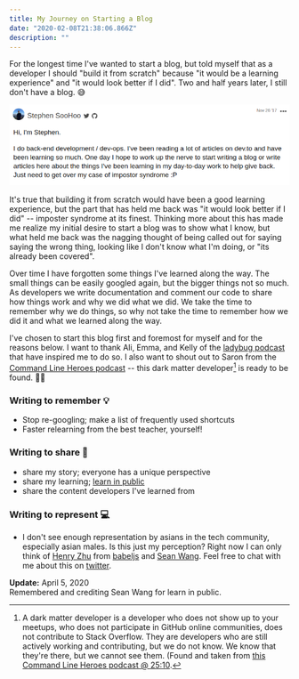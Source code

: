 ```yaml
---
title: My Journey on Starting a Blog
date: "2020-02-08T21:38:06.866Z"
description: ""
---
```


For the longest time I've wanted to start a blog, but told myself that as a developer I should "build it from scratch" because "it would be a learning experience" and "it would look better if I did". Two and half years later, I still don't have a blog. 😅

![dev.to post](./dev_to_post.png)

It's true that building it from scratch would have been a good learning experience, but the part that has held me back was "it would look better if I did" -- imposter syndrome at its finest. Thinking more about this has made me realize my initial desire to start a blog was to show what I know, but what held me back was the nagging thought of being called out for saying saying the wrong thing, looking like I don't know what I'm doing, or "its already been covered".

Over time I have forgotten some things I've learned along the way. The small things can be easily googled again, but the bigger things not so much. As developers we write documentation and comment our code to share how things work and why we did what we did. We take the time to remember why we do things, so why not take the time to remember how we did it and what we learned along the way.

I've chosen to start this blog first and foremost for myself and for the reasons below. I want to thank Ali, Emma, and Kelly of the [ladybug podcast](https://www.ladybug.dev) that have inspired me to do so. I also want to shout out to Saron from the [Command Line Heroes podcast](https://www.redhat.com/en/command-line-heroes) -- this dark matter developer[^1] is ready to be found. 👨‍🚀

### Writing to remember 💡
- Stop re-googling; make a list of frequently used shortcuts
- Faster relearning from the best teacher, yourself!

### Writing to share 👋
- share my story; everyone has a unique perspective
- share my learning; [learn in public](https://www.swyx.io/writing/learn-in-public/)
- share the content developers I've learned from

### Writing to represent 💻
- I don't see enough representation by asians in the tech community, especially asian males. Is this just my perception? Right now I can only think of [Henry Zhu](https://www.henryzoo.com) from [babeljs](https://babeljs.io/) and [Sean Wang](https://www.swyx.io/). Feel free to chat with me about this on [twitter](https://twitter.com/soohoowoohoo).

**Update:** April 5, 2020
<br>Remembered and crediting Sean Wang for learn in public.

[^1]: A dark matter developer is a developer who does not show up to your meetups, who does not participate in GitHub online communities, does not contribute to Stack Overflow. They are developers who are still actively working and contributing, but we do not know. We know that they're there, but we cannot see them. (Found and taken from [this Command Line Heroes podcast @ 25:10](https://www.redhat.com/en/command-line-heroes/season-2/developer-advocacy-roundtable).
